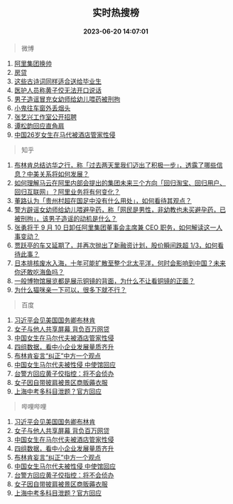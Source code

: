 <div align="center"><h2>实时热搜榜</h2><h4>2023-06-20 14:07:01</h4></div>

> 微博  

1. [阿里集团换帅](https://s.weibo.com/weibo?q=%23%E9%98%BF%E9%87%8C%E9%9B%86%E5%9B%A2%E6%8D%A2%E5%B8%85%23&t=31&band_rank=1&Refer=top)<br />
2. [房贷](https://s.weibo.com/weibo?q=%E6%88%BF%E8%B4%B7&t=31&band_rank=2&Refer=top)<br />
3. [这些古诗词同样适合送给毕业生](https://s.weibo.com/weibo?q=%23%E8%BF%99%E4%BA%9B%E5%8F%A4%E8%AF%97%E8%AF%8D%E5%90%8C%E6%A0%B7%E9%80%82%E5%90%88%E9%80%81%E7%BB%99%E6%AF%95%E4%B8%9A%E7%94%9F%23&t=31&band_rank=3&Refer=top)<br />
4. [医护人员称黄子佼无法开口说话](https://s.weibo.com/weibo?q=%23%E5%8C%BB%E6%8A%A4%E4%BA%BA%E5%91%98%E7%A7%B0%E9%BB%84%E5%AD%90%E4%BD%BC%E6%97%A0%E6%B3%95%E5%BC%80%E5%8F%A3%E8%AF%B4%E8%AF%9D%23&t=31&band_rank=4&Refer=top)<br />
5. [男子造谣冒充女幼师给幼儿喂药被刑拘](https://s.weibo.com/weibo?q=%23%E7%94%B7%E5%AD%90%E9%80%A0%E8%B0%A3%E5%86%92%E5%85%85%E5%A5%B3%E5%B9%BC%E5%B8%88%E7%BB%99%E5%B9%BC%E5%84%BF%E5%96%82%E8%8D%AF%E8%A2%AB%E5%88%91%E6%8B%98%23&t=31&band_rank=5&Refer=top)<br />
6. [小鬼往车窗外丢烟头](https://s.weibo.com/weibo?q=%23%E5%B0%8F%E9%AC%BC%E5%BE%80%E8%BD%A6%E7%AA%97%E5%A4%96%E4%B8%A2%E7%83%9F%E5%A4%B4%23&t=31&band_rank=6&Refer=top)<br />
7. [张艺兴工作室公开招聘](https://s.weibo.com/weibo?q=%23%E5%BC%A0%E8%89%BA%E5%85%B4%E5%B7%A5%E4%BD%9C%E5%AE%A4%E5%85%AC%E5%BC%80%E6%8B%9B%E8%81%98%23&t=31&band_rank=7&Refer=top)<br />
8. [谭松韵回应直角肩](https://s.weibo.com/weibo?q=%23%E8%B0%AD%E6%9D%BE%E9%9F%B5%E5%9B%9E%E5%BA%94%E7%9B%B4%E8%A7%92%E8%82%A9%23&t=31&band_rank=8&Refer=top)<br />
9. [中国26岁女生在马代被酒店管家性侵](https://s.weibo.com/weibo?q=%23%E4%B8%AD%E5%9B%BD26%E5%B2%81%E5%A5%B3%E7%94%9F%E5%9C%A8%E9%A9%AC%E4%BB%A3%E8%A2%AB%E9%85%92%E5%BA%97%E7%AE%A1%E5%AE%B6%E6%80%A7%E4%BE%B5%23&t=31&band_rank=9&Refer=top)<br />

> 知乎  

1. [布林肯总结访华之行，称「过去两天里我们迈出了积极一步」，透露了哪些信息？中美关系将如何发展？](https://www.zhihu.com/question/607531271)<br />
2. [如何理解马云在阿里内部会提出的集团未来三个方向「回归淘宝、回归用户、回归互联网」？阿里业务将有何变化？](https://www.zhihu.com/question/607582711)<br />
3. [董路认为「贵州村超在国足中没有什么用处」，如何看待其观点？](https://www.zhihu.com/question/607108205)<br />
4. [警方辟谣女幼师给幼儿喂避孕药，称「网民是男性，非幼教也未买避孕药，已被刑拘」，该男子造谣的动机是什么？](https://www.zhihu.com/question/607587881)<br />
5. [张勇将于 9 月 10 日卸任阿里集团董事会主席兼 CEO 职务，如何解读这一人事变动？](https://www.zhihu.com/question/607605809)<br />
6. [贾跃亭的车又延期了，并再次抛出了新融资计划，股价瞬间跌超 1/3，如何看待此事？](https://www.zhihu.com/question/607409939)<br />
7. [日本排核废水入海，十年可能扩散至整个北太平洋，何时会影响到中国？未来你还敢吃海鱼吗？](https://www.zhihu.com/question/607532765)<br />
8. [一般博物馆展览都是展示铜镜的背面，为什么不让看铜镜的正面？](https://www.zhihu.com/question/605602394)<br />
9. [为什么猫咪亲一下可以，很多下就不行？](https://www.zhihu.com/question/604859624)<br />

> 百度  

1. [习近平会见美国国务卿布林肯](https://www.baidu.com/s?wd=%E4%B9%A0%E8%BF%91%E5%B9%B3%E4%BC%9A%E8%A7%81%E7%BE%8E%E5%9B%BD%E5%9B%BD%E5%8A%A1%E5%8D%BF%E5%B8%83%E6%9E%97%E8%82%AF&sa=fyb_news&rsv_dl=fyb_news)<br />
2. [女子与他人共享屏幕 背负百万网贷](https://www.baidu.com/s?wd=%E5%A5%B3%E5%AD%90%E4%B8%8E%E4%BB%96%E4%BA%BA%E5%85%B1%E4%BA%AB%E5%B1%8F%E5%B9%95+%E8%83%8C%E8%B4%9F%E7%99%BE%E4%B8%87%E7%BD%91%E8%B4%B7&sa=fyb_news&rsv_dl=fyb_news)<br />
3. [中国女生在马尔代夫被酒店管家性侵](https://www.baidu.com/s?wd=%E4%B8%AD%E5%9B%BD%E5%A5%B3%E7%94%9F%E5%9C%A8%E9%A9%AC%E5%B0%94%E4%BB%A3%E5%A4%AB%E8%A2%AB%E9%85%92%E5%BA%97%E7%AE%A1%E5%AE%B6%E6%80%A7%E4%BE%B5&sa=fyb_news&rsv_dl=fyb_news)<br />
4. [四组数据，看中小企业发展量质齐升](https://www.baidu.com/s?wd=%E5%9B%9B%E7%BB%84%E6%95%B0%E6%8D%AE%EF%BC%8C%E7%9C%8B%E4%B8%AD%E5%B0%8F%E4%BC%81%E4%B8%9A%E5%8F%91%E5%B1%95%E9%87%8F%E8%B4%A8%E9%BD%90%E5%8D%87&sa=fyb_news&rsv_dl=fyb_news)<br />
5. [布林肯妄言“纠正”中方一个观点](https://www.baidu.com/s?wd=%E5%B8%83%E6%9E%97%E8%82%AF%E5%A6%84%E8%A8%80%E2%80%9C%E7%BA%A0%E6%AD%A3%E2%80%9D%E4%B8%AD%E6%96%B9%E4%B8%80%E4%B8%AA%E8%A7%82%E7%82%B9&sa=fyb_news&rsv_dl=fyb_news)<br />
6. [中国女生马尔代夫被性侵 中使馆回应](https://www.baidu.com/s?wd=%E4%B8%AD%E5%9B%BD%E5%A5%B3%E7%94%9F%E9%A9%AC%E5%B0%94%E4%BB%A3%E5%A4%AB%E8%A2%AB%E6%80%A7%E4%BE%B5+%E4%B8%AD%E4%BD%BF%E9%A6%86%E5%9B%9E%E5%BA%94&sa=fyb_news&rsv_dl=fyb_news)<br />
7. [台警方回应黄子佼指控：将不会侦办](https://www.baidu.com/s?wd=%E5%8F%B0%E8%AD%A6%E6%96%B9%E5%9B%9E%E5%BA%94%E9%BB%84%E5%AD%90%E4%BD%BC%E6%8C%87%E6%8E%A7%EF%BC%9A%E5%B0%86%E4%B8%8D%E4%BC%9A%E4%BE%A6%E5%8A%9E&sa=fyb_news&rsv_dl=fyb_news)<br />
8. [女子因自带披肩被景区商贩薅衣服](https://www.baidu.com/s?wd=%E5%A5%B3%E5%AD%90%E5%9B%A0%E8%87%AA%E5%B8%A6%E6%8A%AB%E8%82%A9%E8%A2%AB%E6%99%AF%E5%8C%BA%E5%95%86%E8%B4%A9%E8%96%85%E8%A1%A3%E6%9C%8D&sa=fyb_news&rsv_dl=fyb_news)<br />
9. [上海中考多科目泄题？官方回应](https://www.baidu.com/s?wd=%E4%B8%8A%E6%B5%B7%E4%B8%AD%E8%80%83%E5%A4%9A%E7%A7%91%E7%9B%AE%E6%B3%84%E9%A2%98%EF%BC%9F%E5%AE%98%E6%96%B9%E5%9B%9E%E5%BA%94&sa=fyb_news&rsv_dl=fyb_news)<br />

> 哔哩哔哩  

1. [习近平会见美国国务卿布林肯](https://www.baidu.com/s?wd=%E4%B9%A0%E8%BF%91%E5%B9%B3%E4%BC%9A%E8%A7%81%E7%BE%8E%E5%9B%BD%E5%9B%BD%E5%8A%A1%E5%8D%BF%E5%B8%83%E6%9E%97%E8%82%AF&sa=fyb_news&rsv_dl=fyb_news)<br />
2. [女子与他人共享屏幕 背负百万网贷](https://www.baidu.com/s?wd=%E5%A5%B3%E5%AD%90%E4%B8%8E%E4%BB%96%E4%BA%BA%E5%85%B1%E4%BA%AB%E5%B1%8F%E5%B9%95+%E8%83%8C%E8%B4%9F%E7%99%BE%E4%B8%87%E7%BD%91%E8%B4%B7&sa=fyb_news&rsv_dl=fyb_news)<br />
3. [中国女生在马尔代夫被酒店管家性侵](https://www.baidu.com/s?wd=%E4%B8%AD%E5%9B%BD%E5%A5%B3%E7%94%9F%E5%9C%A8%E9%A9%AC%E5%B0%94%E4%BB%A3%E5%A4%AB%E8%A2%AB%E9%85%92%E5%BA%97%E7%AE%A1%E5%AE%B6%E6%80%A7%E4%BE%B5&sa=fyb_news&rsv_dl=fyb_news)<br />
4. [四组数据，看中小企业发展量质齐升](https://www.baidu.com/s?wd=%E5%9B%9B%E7%BB%84%E6%95%B0%E6%8D%AE%EF%BC%8C%E7%9C%8B%E4%B8%AD%E5%B0%8F%E4%BC%81%E4%B8%9A%E5%8F%91%E5%B1%95%E9%87%8F%E8%B4%A8%E9%BD%90%E5%8D%87&sa=fyb_news&rsv_dl=fyb_news)<br />
5. [布林肯妄言“纠正”中方一个观点](https://www.baidu.com/s?wd=%E5%B8%83%E6%9E%97%E8%82%AF%E5%A6%84%E8%A8%80%E2%80%9C%E7%BA%A0%E6%AD%A3%E2%80%9D%E4%B8%AD%E6%96%B9%E4%B8%80%E4%B8%AA%E8%A7%82%E7%82%B9&sa=fyb_news&rsv_dl=fyb_news)<br />
6. [中国女生马尔代夫被性侵 中使馆回应](https://www.baidu.com/s?wd=%E4%B8%AD%E5%9B%BD%E5%A5%B3%E7%94%9F%E9%A9%AC%E5%B0%94%E4%BB%A3%E5%A4%AB%E8%A2%AB%E6%80%A7%E4%BE%B5+%E4%B8%AD%E4%BD%BF%E9%A6%86%E5%9B%9E%E5%BA%94&sa=fyb_news&rsv_dl=fyb_news)<br />
7. [台警方回应黄子佼指控：将不会侦办](https://www.baidu.com/s?wd=%E5%8F%B0%E8%AD%A6%E6%96%B9%E5%9B%9E%E5%BA%94%E9%BB%84%E5%AD%90%E4%BD%BC%E6%8C%87%E6%8E%A7%EF%BC%9A%E5%B0%86%E4%B8%8D%E4%BC%9A%E4%BE%A6%E5%8A%9E&sa=fyb_news&rsv_dl=fyb_news)<br />
8. [女子因自带披肩被景区商贩薅衣服](https://www.baidu.com/s?wd=%E5%A5%B3%E5%AD%90%E5%9B%A0%E8%87%AA%E5%B8%A6%E6%8A%AB%E8%82%A9%E8%A2%AB%E6%99%AF%E5%8C%BA%E5%95%86%E8%B4%A9%E8%96%85%E8%A1%A3%E6%9C%8D&sa=fyb_news&rsv_dl=fyb_news)<br />
9. [上海中考多科目泄题？官方回应](https://www.baidu.com/s?wd=%E4%B8%8A%E6%B5%B7%E4%B8%AD%E8%80%83%E5%A4%9A%E7%A7%91%E7%9B%AE%E6%B3%84%E9%A2%98%EF%BC%9F%E5%AE%98%E6%96%B9%E5%9B%9E%E5%BA%94&sa=fyb_news&rsv_dl=fyb_news)<br />
